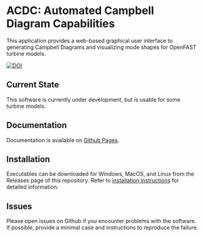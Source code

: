 # ACDC: Automated Campbell Diagram Capabilities

This application provides a web-based graphical user interface to generating Campbell Diagrams and visualizing mode shapes for OpenFAST turbine models.

[![DOI](https://zenodo.org/badge/801132306.svg)](https://zenodo.org/doi/10.5281/zenodo.11210221)

## Current State

This software is currently under development, but is usable for some turbine models. 

## Documentation

Documentation is available on [Github Pages](https://openfast.github.io/acdc/docs/).

## Installation

Executables can be downloaded for Windows, MacOS, and Linux from the Releases page of this repository. Refer to [installation instructions](https://openfast.github.io/acdc/docs/install/) for detailed information. 

## Issues

Please open issues on Github if you encounter problems with the software. If possible, provide a minimal case and instructions to reproduce the failure.



